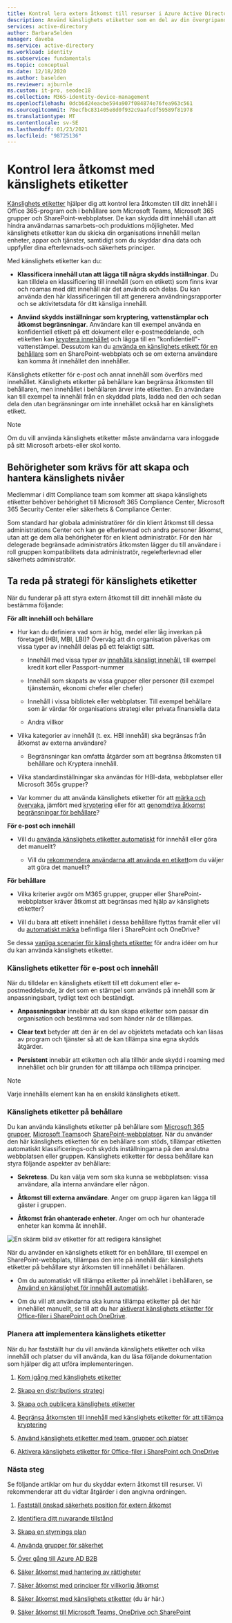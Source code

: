 ```yaml
---
title: Kontrol lera extern åtkomst till resurser i Azure Active Directory med känslighets etiketter.
description: Använd känslighets etiketter som en del av din övergripande säkerhets plan för extern åtkomst.
services: active-directory
author: BarbaraSelden
manager: daveba
ms.service: active-directory
ms.workload: identity
ms.subservice: fundamentals
ms.topic: conceptual
ms.date: 12/18/2020
ms.author: baselden
ms.reviewer: ajburnle
ms.custom: it-pro, seodec18
ms.collection: M365-identity-device-management
ms.openlocfilehash: 0dcb6d24eacbe594a907f084874e76fea963c561
ms.sourcegitcommit: 78ecfbc831405e8d0f932c9aafcdf59589f81978
ms.translationtype: MT
ms.contentlocale: sv-SE
ms.lasthandoff: 01/23/2021
ms.locfileid: "98725136"
---
```

# <a name="control-access-with-sensitivity-labels"></a>Kontrol lera åtkomst med känslighets etiketter 

[Känslighets etiketter](/microsoft-365/compliance/sensitivity-labels?view=o365-worldwide) hjälper dig att kontrol lera åtkomsten till ditt innehåll i Office 365-program och i behållare som Microsoft Teams, Microsoft 365 grupper och SharePoint-webbplatser. De kan skydda ditt innehåll utan att hindra användarnas samarbets-och produktions möjligheter. Med känslighets etiketter kan du skicka din organisations innehåll mellan enheter, appar och tjänster, samtidigt som du skyddar dina data och uppfyller dina efterlevnads-och säkerhets principer. 

Med känslighets etiketter kan du:

* **Klassificera innehåll utan att lägga till några skydds inställningar**. Du kan tilldela en klassificering till innehåll (som en etikett) som finns kvar och roamas med ditt innehåll när det används och delas. Du kan använda den här klassificeringen till att generera användningsrapporter och se aktivitetsdata för ditt känsliga innehåll.

* **Använd skydds inställningar som kryptering, vattenstämplar och åtkomst begränsningar**. Användare kan till exempel använda en konfidentiell etikett på ett dokument eller e-postmeddelande, och etiketten kan [kryptera innehållet](/microsoft-365/compliance/encryption-sensitivity-labels?view=o365-worldwide) och lägga till en "konfidentiell"-vattenstämpel. Dessutom kan du [använda en känslighets etikett för en behållare](/microsoft-365/compliance/sensitivity-labels-teams-groups-sites?view=o365-worldwide) som en SharePoint-webbplats och se om externa användare kan komma åt innehållet den innehåller.

Känslighets etiketter för e-post och annat innehåll som överförs med innehållet. Känslighets etiketter på behållare kan begränsa åtkomsten till behållaren, men innehållet i behållaren ärver inte etiketten. En användare kan till exempel ta innehåll från en skyddad plats, ladda ned den och sedan dela den utan begränsningar om inte innehållet också har en känslighets etikett.

 >[!NOTE]
>Om du vill använda känslighets etiketter måste användarna vara inloggade på sitt Microsoft arbets-eller skol konto. 

 
## <a name="permissions-necessary-to-create-and-manage-sensitivity-levels"></a>Behörigheter som krävs för att skapa och hantera känslighets nivåer

Medlemmar i ditt Compliance team som kommer att skapa känslighets etiketter behöver behörighet till Microsoft 365 Compliance Center, Microsoft 365 Security Center eller säkerhets & Compliance Center.

Som standard har globala administratörer för din klient åtkomst till dessa administrations Center och kan ge efterlevnad och andra personer åtkomst, utan att ge dem alla behörigheter för en klient administratör. För den här delegerade begränsade administratörs åtkomsten lägger du till användare i roll gruppen kompatibilitets data administratör, regelefterlevnad eller säkerhets administratör.

 

## <a name="determine-your-sensitivity-label-strategy"></a>Ta reda på strategi för känslighets etiketter

När du funderar på att styra extern åtkomst till ditt innehåll måste du bestämma följande:

**För allt innehåll och behållare**

* Hur kan du definiera vad som är hög, medel eller låg inverkan på företaget (HBI, MBI, LBI)? Överväg att din organisation påverkas om vissa typer av innehåll delas på ett felaktigt sätt.

   * Innehåll med vissa typer av [innehålls känsligt innehåll](/microsoft-365/compliance/apply-sensitivity-label-automatically?view=o365-worldwide), till exempel kredit kort eller Passport-nummer

   * Innehåll som skapats av vissa grupper eller personer (till exempel tjänstemän, ekonomi chefer eller chefer)

   * Innehåll i vissa bibliotek eller webbplatser. Till exempel behållare som är värdar för organisations strategi eller privata finansiella data

   * Andra villkor

* Vilka kategorier av innehåll (t. ex. HBI innehåll) ska begränsas från åtkomst av externa användare?

   * Begränsningar kan omfatta åtgärder som att begränsa åtkomsten till behållare och Kryptera innehåll.

* Vilka standardinställningar ska användas för HBI-data, webbplatser eller Microsoft 365s grupper?

* Var kommer du att använda känslighets etiketter för att [märka och övervaka](/microsoft-365/compliance/label-analytics?view=o365-worldwide), jämfört med [kryptering](/microsoft-365/compliance/encryption-sensitivity-labels?view=o365-worldwide) eller för att [genomdriva åtkomst begränsningar för behållare](/microsoft-365/compliance/sensitivity-labels-teams-groups-sites?view=o365-worldwide)?

**För e-post och innehåll**

* Vill du [använda känslighets etiketter automatiskt](/microsoft-365/compliance/apply-sensitivity-label-automatically?view=o365-worldwide) för innehåll eller göra det manuellt?

   * Vill du [rekommendera användarna att använda en etikett](/microsoft-365/compliance/apply-sensitivity-label-automatically?view=o365-worldwide)om du väljer att göra det manuellt?

**För behållare**

* Vilka kriterier avgör om M365 grupper, grupper eller SharePoint-webbplatser kräver åtkomst att begränsas med hjälp av känslighets etiketter?

* Vill du bara att etikett innehållet i dessa behållare flyttas framåt eller vill du [automatiskt märka](/microsoft-365/compliance/apply-sensitivity-label-automatically?view=o365-worldwide) befintliga filer i SharePoint och OneDrive?

Se dessa [vanliga scenarier för känslighets etiketter](/microsoft-365/compliance/get-started-with-sensitivity-labels?view=o365-worldwide) för andra idéer om hur du kan använda känslighets etiketter.

### <a name="sensitivity-labels-on-email-and-content"></a>Känslighets etiketter för e-post och innehåll

När du tilldelar en känslighets etikett till ett dokument eller e-postmeddelande, är det som en stämpel som används på innehåll som är anpassningsbart, tydligt text och beständigt. 

* **Anpassningsbar** innebär att du kan skapa etiketter som passar din organisation och bestämma vad som händer när de tillämpas.

* **Clear text** betyder att den är en del av objektets metadata och kan läsas av program och tjänster så att de kan tillämpa sina egna skydds åtgärder.

* **Persistent** innebär att etiketten och alla tillhör ande skydd i roaming med innehållet och blir grunden för att tillämpa och tillämpa principer.

 

> [!NOTE]
> Varje innehålls element kan ha en enskild känslighets etikett.


### <a name="sensitivity-labels-on-containers"></a>Känslighets etiketter på behållare

Du kan använda känslighets etiketter på behållare som [Microsoft 365 grupper](../enterprise-users/groups-assign-sensitivity-labels.md), [Microsoft Teams](/microsoft-365/compliance/sensitivity-labels-teams-groups-sites?view=o365-worldwide)och [SharePoint-webbplatser](/microsoft-365/compliance/sensitivity-labels-teams-groups-sites?view=o365-worldwide). När du använder den här känslighets etiketten för en behållare som stöds, tillämpar etiketten automatiskt klassificerings-och skydds inställningarna på den anslutna webbplatsen eller gruppen. Känslighets etiketter för dessa behållare kan styra följande aspekter av behållare:

* **Sekretess**. Du kan välja vem som ska kunna se webbplatsen: vissa användare, alla interna användare eller någon.

* **Åtkomst till externa användare**. Anger om grupp ägaren kan lägga till gäster i gruppen.

* **Åtkomst från ohanterade enheter**. Anger om och hur ohanterade enheter kan komma åt innehåll.

 

![En skärm bild av etiketter för att redigera känslighet](media/secure-external-access/8-edit-label.png)

 

När du använder en känslighets etikett för en behållare, till exempel en SharePoint-webbplats, tillämpas den inte på innehåll där: känslighets etiketter på behållare styr åtkomsten till innehållet i behållaren. 

* Om du automatiskt vill tillämpa etiketter på innehållet i behållaren, se [Använd en känslighet för innehåll automatiskt](/microsoft-365/compliance/apply-sensitivity-label-automatically?view=o365-worldwide).

* Om du vill att användarna ska kunna tillämpa etiketter på det här innehållet manuellt, se till att du har [aktiverat känslighets etiketter för Office-filer i SharePoint och OneDrive](/microsoft-365/compliance/sensitivity-labels-sharepoint-onedrive-files?view=o365-worldwide).

### <a name="plan-to-implement-sensitivity-labels"></a>Planera att implementera känslighets etiketter

När du har fastställt hur du vill använda känslighets etiketter och vilka innehåll och platser du vill använda, kan du läsa följande dokumentation som hjälper dig att utföra implementeringen.

1. [Kom igång med känslighets etiketter](/microsoft-365/compliance/get-started-with-sensitivity-labels?view=o365-worldwide)

2. [Skapa en distributions strategi](/microsoft-365/compliance/get-started-with-sensitivity-labels?view=o365-worldwide)

3. [Skapa och publicera känslighets etiketter](/microsoft-365/compliance/create-sensitivity-labels?view=o365-worldwide)

4. [Begränsa åtkomsten till innehåll med känslighets etiketter för att tillämpa kryptering](/microsoft-365/compliance/encryption-sensitivity-labels?view=o365-worldwide)

5. [Använd känslighets etiketter med team, grupper och platser](/microsoft-365/compliance/sensitivity-labels-teams-groups-sites?view=o365-worldwide)

6. [Aktivera känslighets etiketter för Office-filer i SharePoint och OneDrive](/microsoft-365/compliance/sensitivity-labels-sharepoint-onedrive-files?view=o365-worldwide)

### <a name="next-steps"></a>Nästa steg

Se följande artiklar om hur du skyddar extern åtkomst till resurser. Vi rekommenderar att du vidtar åtgärder i den angivna ordningen.

1. [Fastställ önskad säkerhets position för extern åtkomst](1-secure-access-posture.md)

2. [Identifiera ditt nuvarande tillstånd](2-secure-access-current-state.md)

3. [Skapa en styrnings plan](3-secure-access-plan.md)

4. [Använda grupper för säkerhet](4-secure-access-groups.md)

5. [Över gång till Azure AD B2B](5-secure-access-b2b.md)

6. [Säker åtkomst med hantering av rättigheter](6-secure-access-entitlement-managment.md)

7. [Säker åtkomst med principer för villkorlig åtkomst](7-secure-access-conditional-access.md)

8. [Säker åtkomst med känslighets etiketter](8-secure-access-sensitivity-labels.md) (du är här.)

9. [Säker åtkomst till Microsoft Teams, OneDrive och SharePoint](9-secure-access-teams-sharepoint.md)